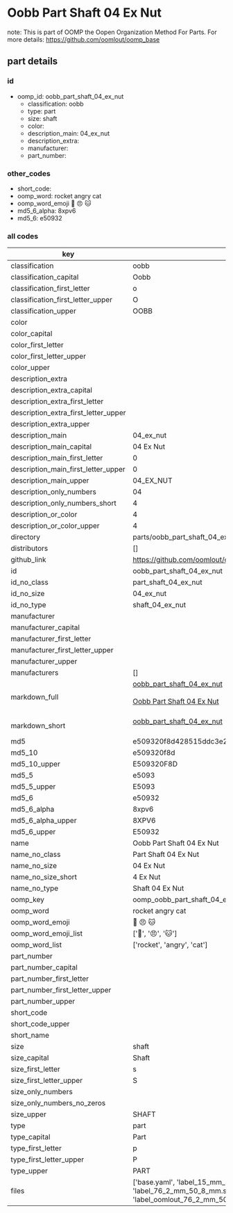 # Oobb Part Shaft 04 Ex Nut  

note: This is part of OOMP the Oopen Organization Method For Parts. For more details: https://github.com/oomlout/oomp_base

##  part details





### id
* oomp_id: oobb_part_shaft_04_ex_nut
  * classification: oobb
  * type: part
  * size: shaft
  * color: 
  * description_main: 04_ex_nut
  * description_extra: 
  * manufacturer: 
  * part_number: 

### other_codes
* short_code: 
* oomp_word: rocket angry cat
* oomp_word_emoji :rocket: :angry: :cat:
* md5_6_alpha: 8xpv6
* md5_6: e50932

### all codes 
| key | value |  
| --- | --- |  
| classification | oobb |  
| classification_capital | Oobb |  
| classification_first_letter | o |  
| classification_first_letter_upper | O |  
| classification_upper | OOBB |  
| color |  |  
| color_capital |  |  
| color_first_letter |  |  
| color_first_letter_upper |  |  
| color_upper |  |  
| description_extra |  |  
| description_extra_capital |  |  
| description_extra_first_letter |  |  
| description_extra_first_letter_upper |  |  
| description_extra_upper |  |  
| description_main | 04_ex_nut |  
| description_main_capital | 04 Ex Nut |  
| description_main_first_letter | 0 |  
| description_main_first_letter_upper | 0 |  
| description_main_upper | 04_EX_NUT |  
| description_only_numbers | 04 |  
| description_only_numbers_short | 4 |  
| description_or_color | 4 |  
| description_or_color_upper | 4 |  
| directory | parts/oobb_part_shaft_04_ex_nut |  
| distributors | [] |  
| github_link | https://github.com/oomlout/oomlout_oomp_part_src/tree/main/parts/oobb_part_shaft_04_ex_nut/working |  
| id | oobb_part_shaft_04_ex_nut |  
| id_no_class | part_shaft_04_ex_nut |  
| id_no_size | 04_ex_nut |  
| id_no_type | shaft_04_ex_nut |  
| manufacturer |  |  
| manufacturer_capital |  |  
| manufacturer_first_letter |  |  
| manufacturer_first_letter_upper |  |  
| manufacturer_upper |  |  
| manufacturers | [] |  
| markdown_full | [oobb_part_shaft_04_ex_nut](https://github.com/oomlout/oomlout_oomp_part_src/tree/main/parts/oobb_part_shaft_04_ex_nut/working)<br>[](https://github.com/oomlout/oomlout_oomp_part_src/tree/main/parts/oobb_part_shaft_04_ex_nut/working)<br>[Oobb Part Shaft 04 Ex Nut](https://github.com/oomlout/oomlout_oomp_part_src/tree/main/parts/oobb_part_shaft_04_ex_nut/working)<br><br> |  
| markdown_short | [oobb_part_shaft_04_ex_nut](https://github.com/oomlout/oomlout_oomp_part_src/tree/main/parts/oobb_part_shaft_04_ex_nut/working)<br><br> |  
| md5 | e509320f8d428515ddc3e2c7e0b2dd05 |  
| md5_10 | e509320f8d |  
| md5_10_upper | E509320F8D |  
| md5_5 | e5093 |  
| md5_5_upper | E5093 |  
| md5_6 | e50932 |  
| md5_6_alpha | 8xpv6 |  
| md5_6_alpha_upper | 8XPV6 |  
| md5_6_upper | E50932 |  
| name | Oobb Part Shaft 04 Ex Nut |  
| name_no_class | Part Shaft 04 Ex Nut |  
| name_no_size | 04 Ex Nut |  
| name_no_size_short | 4 Ex Nut |  
| name_no_type | Shaft 04 Ex Nut |  
| oomp_key | oomp_oobb_part_shaft_04_ex_nut |  
| oomp_word | rocket angry cat |  
| oomp_word_emoji | :rocket: :angry: :cat: |  
| oomp_word_emoji_list | [':rocket:', ':angry:', ':cat:'] |  
| oomp_word_list | ['rocket', 'angry', 'cat'] |  
| part_number |  |  
| part_number_capital |  |  
| part_number_first_letter |  |  
| part_number_first_letter_upper |  |  
| part_number_upper |  |  
| short_code |  |  
| short_code_upper |  |  
| short_name |  |  
| size | shaft |  
| size_capital | Shaft |  
| size_first_letter | s |  
| size_first_letter_upper | S |  
| size_only_numbers |  |  
| size_only_numbers_no_zeros |  |  
| size_upper | SHAFT |  
| type | part |  
| type_capital | Part |  
| type_first_letter | p |  
| type_first_letter_upper | P |  
| type_upper | PART |  
| files | ['base.yaml', 'label_15_mm_30_mm.pdf', 'label_15_mm_30_mm.svg', 'label_76_2_mm_50_8_mm.pdf', 'label_76_2_mm_50_8_mm.svg', 'label_oomlout_76_2_mm_50_8_mm.pdf', 'label_oomlout_76_2_mm_50_8_mm.svg', 'readme.md', 'working.json', 'working.yaml'] |  
